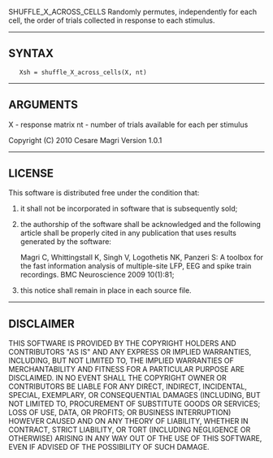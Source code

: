 SHUFFLE_X_ACROSS_CELLS Randomly permutes, independently for each cell, the
 order of trials collected in response to each stimulus.

   ------
   SYNTAX
   ------
       Xsh = shuffle_X_across_cells(X, nt)

   ---------
   ARGUMENTS
   ---------
   X  - response matrix
   nt - number of trials available for each per stimulus

   Copyright (C) 2010 Cesare Magri
   Version 1.0.1

 -------
 LICENSE
 -------
 This software is distributed free under the condition that:

 1. it shall not be incorporated in software that is subsequently sold;

 2. the authorship of the software shall be acknowledged and the following
    article shall be properly cited in any publication that uses results
    generated by the software:

      Magri C, Whittingstall K, Singh V, Logothetis NK, Panzeri S: A
      toolbox for the fast information analysis of multiple-site LFP, EEG
      and spike train recordings. BMC Neuroscience 2009 10(1):81;

 3.  this notice shall remain in place in each source file.

 ----------
 DISCLAIMER
 ----------
 THIS SOFTWARE IS PROVIDED BY THE COPYRIGHT HOLDERS AND CONTRIBUTORS "AS
 IS" AND ANY EXPRESS OR IMPLIED WARRANTIES, INCLUDING, BUT NOT LIMITED TO,
 THE IMPLIED WARRANTIES OF MERCHANTABILITY AND FITNESS FOR A PARTICULAR
 PURPOSE ARE DISCLAIMED. IN NO EVENT SHALL THE COPYRIGHT OWNER OR
 CONTRIBUTORS BE LIABLE FOR ANY DIRECT, INDIRECT, INCIDENTAL, SPECIAL,
 EXEMPLARY, OR CONSEQUENTIAL DAMAGES (INCLUDING, BUT NOT LIMITED TO,
 PROCUREMENT OF SUBSTITUTE GOODS OR SERVICES; LOSS OF USE, DATA, OR
 PROFITS; OR BUSINESS INTERRUPTION) HOWEVER CAUSED AND ON ANY THEORY OF
 LIABILITY, WHETHER IN CONTRACT, STRICT LIABILITY, OR TORT (INCLUDING
 NEGLIGENCE OR OTHERWISE) ARISING IN ANY WAY OUT OF THE USE OF THIS
 SOFTWARE, EVEN IF ADVISED OF THE POSSIBILITY OF SUCH DAMAGE.
